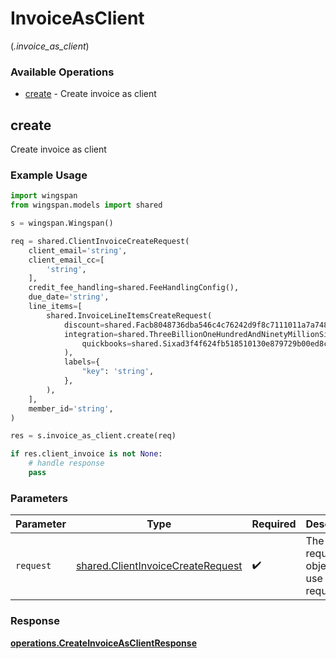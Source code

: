 # InvoiceAsClient
(*.invoice_as_client*)

### Available Operations

* [create](#create) - Create invoice as client

## create

Create invoice as client

### Example Usage

```python
import wingspan
from wingspan.models import shared

s = wingspan.Wingspan()

req = shared.ClientInvoiceCreateRequest(
    client_email='string',
    client_email_cc=[
        'string',
    ],
    credit_fee_handling=shared.FeeHandlingConfig(),
    due_date='string',
    line_items=[
        shared.InvoiceLineItemsCreateRequest(
            discount=shared.Facb8048736dba546c4c76242d9f8c7111011a7a7483528f37d80226698a1f2b(),
            integration=shared.ThreeBillionOneHundredAndNinetyMillionSixHundredAndEightyFiveThousandEightHundredAndThirtyTwoa4970525ea5b0803efff0b36a0202062e1fd8a0bc187acbe156461(
                quickbooks=shared.Sixad3f4f624fb518510130e879729b00ed8c237d1cebc5477abf34ac340a6424d(),
            ),
            labels={
                "key": 'string',
            },
        ),
    ],
    member_id='string',
)

res = s.invoice_as_client.create(req)

if res.client_invoice is not None:
    # handle response
    pass
```

### Parameters

| Parameter                                                                              | Type                                                                                   | Required                                                                               | Description                                                                            |
| -------------------------------------------------------------------------------------- | -------------------------------------------------------------------------------------- | -------------------------------------------------------------------------------------- | -------------------------------------------------------------------------------------- |
| `request`                                                                              | [shared.ClientInvoiceCreateRequest](../../models/shared/clientinvoicecreaterequest.md) | :heavy_check_mark:                                                                     | The request object to use for the request.                                             |


### Response

**[operations.CreateInvoiceAsClientResponse](../../models/operations/createinvoiceasclientresponse.md)**


